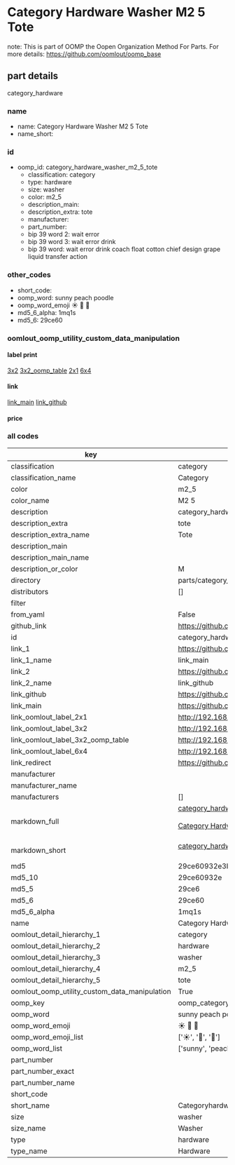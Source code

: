 # Category Hardware Washer M2 5 Tote  

note: This is part of OOMP the Oopen Organization Method For Parts. For more details: https://github.com/oomlout/oomp_base

##  part details
  



category_hardware



### name
* name: Category Hardware Washer M2 5 Tote
* name_short: 
### id
* oomp_id: category_hardware_washer_m2_5_tote
  * classification: category
  * type: hardware
  * size: washer
  * color: m2_5
  * description_main: 
  * description_extra: tote
  * manufacturer: 
  * part_number: 
  * bip 39 word 2: wait error
  * bip 39 word 3: wait error drink
  * bip 39 word: wait error drink coach float cotton chief design grape liquid transfer action

### other_codes
* short_code: 
* oomp_word: sunny peach poodle
* oomp_word_emoji :sunny: :peach: :poodle:
* md5_6_alpha: 1mq1s
* md5_6: 29ce60






### oomlout_oomp_utility_custom_data_manipulation
#### label print
[3x2](http://192.168.1.245:1112/?label=oomp%201mq1s)
[3x2_oomp_table](http://192.168.1.108:1112/?label=oomp%201mq1s)
[2x1](http://192.168.1.242:1112/?label=oomp%201mq1s)
[6x4](http://192.168.1.55:1112/?label=oomp%201mq1s)    

#### link

[link_main](https://github.com/oomlout/oomlout_oomp_version_1_messy/tree/main/parts/category_hardware_washer_m2_5_tote) [link_github](https://github.com/oomlout/oomlout_oomp_version_1_messy/tree/main/parts/category_hardware_washer_m2_5_tote)                             

#### price







### all codes 
| key | value |  
| --- | --- |  
| classification | category |  
| classification_name | Category |  
| color | m2_5 |  
| color_name | M2 5 |  
| description | category_hardware |  
| description_extra | tote |  
| description_extra_name | Tote |  
| description_main |  |  
| description_main_name |  |  
| description_or_color | M  |  
| directory | parts/category_hardware_washer_m2_5_tote |  
| distributors | [] |  
| filter |  |  
| from_yaml | False |  
| github_link | https://github.com/oomlout/oomlout_oomp_part_src/tree/main/parts/category_hardware_washer_m2_5_tote |  
| id | category_hardware_washer_m2_5_tote |  
| link_1 | https://github.com/oomlout/oomlout_oomp_version_1_messy/tree/main/parts/category_hardware_washer_m2_5_tote |  
| link_1_name | link_main |  
| link_2 | https://github.com/oomlout/oomlout_oomp_version_1_messy/tree/main/parts/category_hardware_washer_m2_5_tote |  
| link_2_name | link_github |  
| link_github | https://github.com/oomlout/oomlout_oomp_version_1_messy/tree/main/parts/category_hardware_washer_m2_5_tote |  
| link_main | https://github.com/oomlout/oomlout_oomp_version_1_messy/tree/main/parts/category_hardware_washer_m2_5_tote |  
| link_oomlout_label_2x1 | http://192.168.1.242:1112/?label=oomp%201mq1s |  
| link_oomlout_label_3x2 | http://192.168.1.245:1112/?label=oomp%201mq1s |  
| link_oomlout_label_3x2_oomp_table | http://192.168.1.108:1112/?label=oomp%201mq1s |  
| link_oomlout_label_6x4 | http://192.168.1.55:1112/?label=oomp%201mq1s |  
| link_redirect | https://github.com/oomlout/oomlout_oomp_version_1_messy/tree/main/parts/category_hardware_washer_m2_5_tote |  
| manufacturer |  |  
| manufacturer_name |  |  
| manufacturers | [] |  
| markdown_full | [category_hardware_washer_m2_5_tote](none)<br>[](none)<br>[Category Hardware Washer M2 5 Tote](none)<br><br> |  
| markdown_short | [category_hardware_washer_m2_5_tote](none)<br><br> |  
| md5 | 29ce60932e3bc4f8c32c92ca861337b3 |  
| md5_10 | 29ce60932e |  
| md5_5 | 29ce6 |  
| md5_6 | 29ce60 |  
| md5_6_alpha | 1mq1s |  
| name | Category Hardware Washer M2 5 Tote |  
| oomlout_detail_hierarchy_1 | category |  
| oomlout_detail_hierarchy_2 | hardware |  
| oomlout_detail_hierarchy_3 | washer |  
| oomlout_detail_hierarchy_4 | m2_5 |  
| oomlout_detail_hierarchy_5 | tote |  
| oomlout_oomp_utility_custom_data_manipulation | True |  
| oomp_key | oomp_category_hardware_washer_m2_5_tote |  
| oomp_word | sunny peach poodle |  
| oomp_word_emoji | :sunny: :peach: :poodle: |  
| oomp_word_emoji_list | [':sunny:', ':peach:', ':poodle:'] |  
| oomp_word_list | ['sunny', 'peach', 'poodle'] |  
| part_number |  |  
| part_number_exact |  |  
| part_number_name |  |  
| short_code |  |  
| short_name | Categoryhardware |  
| size | washer |  
| size_name | Washer |  
| type | hardware |  
| type_name | Hardware |  
